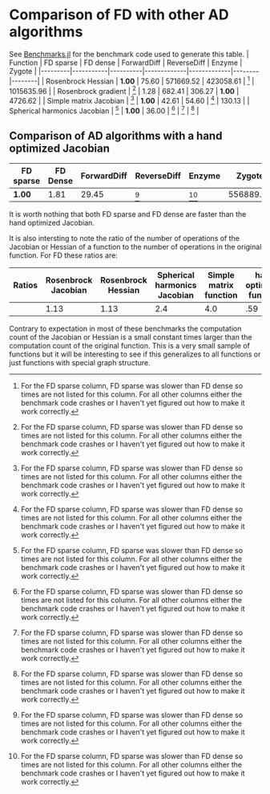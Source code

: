 # Comparison of FD with other AD algorithms
See [Benchmarks.jl](https://github.com/brianguenter/Benchmarks) for the benchmark code used to generate this table.
| Function | FD sparse | FD dense | ForwardDiff | ReverseDiff | Enzyme | Zygote |
|---------|-----------|----------|-------------|-------------|--------|--------|
| Rosenbrock Hessian | **1.00** | 75.60 | 571669.52 | 423058.61 | [^notes] | 1015635.96 |
| Rosenbrock gradient | [^notes] | 1.28 | 682.41 | 306.27 | **1.00** | 4726.62 |
| Simple matrix Jacobian | [^notes] | **1.00** | 42.61 | 54.60 | [^notes] | 130.13 |
| Spherical harmonics Jacobian | [^notes] | **1.00** | 36.00 | [^notes] | [^notes] | [^notes] |


 ## Comparison of AD algorithms with a hand optimized Jacobian
| FD sparse | FD Dense | ForwardDiff | ReverseDiff | Enzyme | Zygote | Hand optimized|
|-----------|----------|-------------|-------------|--------|--------|---------------|
 **1.00** | 1.81 | 29.45 | [^notes] | [^notes] | 556889.67 | 2.47 |


It is worth nothing that both FD sparse and FD dense are faster than the hand optimized Jacobian.

It is also intersting to note the ratio of the number of operations of the Jacobian or Hessian of a function to the number of operations in the original function. For FD these ratios are:

|Ratios | Rosenbrock Jacobian | Rosenbrock Hessian | Spherical harmonics Jacobian | Simple matrix function | hand optimized function |
|-------|---------------------|--------------------|------------------------------|------------------------|-------------------------|
|       | 1.13                | 1.13               | 2.4                          |          4.0           |     .59                 |

Contrary to expectation in most of these benchmarks the computation count of the Jacobian or Hessian is a small constant times larger than the computation count of the original function. This is a very small sample of functions but it will be interesting to see if this generalizes to all functions or just functions with special graph structure.

[^notes]: For the FD sparse column, FD sparse was slower than FD dense so times are not listed for this column. For all other columns either the benchmark code crashes or I haven't yet figured out how to make it work correctly.

